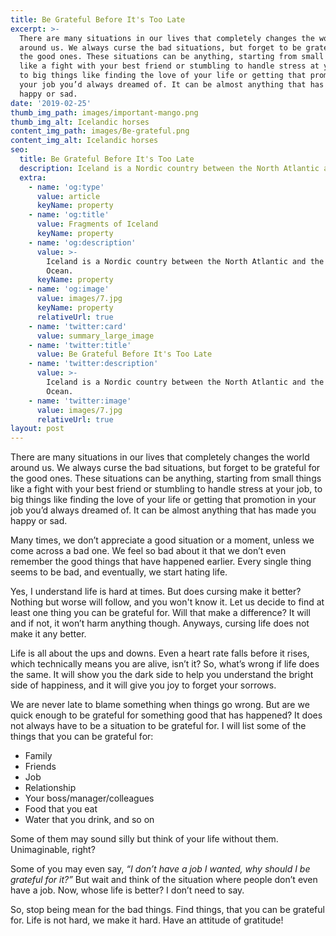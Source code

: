 ```yaml
---
title: Be Grateful Before It's Too Late
excerpt: >-
  There are many situations in our lives that completely changes the world
  around us. We always curse the bad situations, but forget to be grateful for
  the good ones. These situations can be anything, starting from small things
  like a fight with your best friend or stumbling to handle stress at your job,
  to big things like finding the love of your life or getting that promotion in
  your job you’d always dreamed of. It can be almost anything that has made you
  happy or sad.
date: '2019-02-25'
thumb_img_path: images/important-mango.png
thumb_img_alt: Icelandic horses
content_img_path: images/Be-grateful.png
content_img_alt: Icelandic horses
seo:
  title: Be Grateful Before It's Too Late
  description: Iceland is a Nordic country between the North Atlantic and the Arctic Ocean.
  extra:
    - name: 'og:type'
      value: article
      keyName: property
    - name: 'og:title'
      value: Fragments of Iceland
      keyName: property
    - name: 'og:description'
      value: >-
        Iceland is a Nordic country between the North Atlantic and the Arctic
        Ocean.
      keyName: property
    - name: 'og:image'
      value: images/7.jpg
      keyName: property
      relativeUrl: true
    - name: 'twitter:card'
      value: summary_large_image
    - name: 'twitter:title'
      value: Be Grateful Before It's Too Late
    - name: 'twitter:description'
      value: >-
        Iceland is a Nordic country between the North Atlantic and the Arctic
        Ocean.
    - name: 'twitter:image'
      value: images/7.jpg
      relativeUrl: true
layout: post
---
```

There are many situations in our lives that completely changes the world around us. We always curse the bad situations, but forget to be grateful for the good ones. These situations can be anything, starting from small things like a fight with your best friend or stumbling to handle stress at your job, to big things like finding the love of your life or getting that promotion in your job you’d always dreamed of. It can be almost anything that has made you happy or sad.

Many times, we don’t appreciate a good situation or a moment, unless we come across a bad one. We feel so bad about it that we don’t even remember the good things that have happened earlier. Every single thing seems to be bad, and eventually, we start hating life.

Yes, I understand life is hard at times. But does cursing make it better? Nothing but worse will follow, and you won't know it. Let us decide to find at least one thing you can be grateful for. Will that make a difference? It will and if not, it won’t harm anything though. Anyways, cursing life does not make it any better.

Life is all about the ups and downs. Even a heart rate falls before it rises, which technically means you are alive, isn’t it? So, what’s wrong if life does the same. It will show you the dark side to help you understand the bright side of happiness, and it will give you joy to forget your sorrows.

We are never late to blame something when things go wrong. But are we quick enough to be grateful for something good that has happened? It does not always have to be a situation to be grateful for. I will list some of the things that you can be grateful for:
- Family
- Friends
- Job
- Relationship
- Your boss/manager/colleagues
- Food that you eat
- Water that you drink, and so on

Some of them may sound silly but think of your life without them. Unimaginable, right?

Some of you may even say, *“I don’t have a job I wanted, why should I be grateful for it?”* But wait and think of the situation where people don’t even have a job. Now, whose life is better? I don’t need to say.

So, stop being mean for the bad things. Find things, that you can be grateful for. Life is not hard, we make it hard. Have an attitude of gratitude!